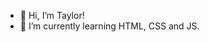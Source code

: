 - 👋 Hi, I’m Taylor! 
- 🌱 I’m currently learning HTML, CSS and JS.


<!---
Tcarroll93/Tcarroll93 is a ✨ special ✨ repository because its `README.md` (this file) appears on your GitHub profile.
You can click the Preview link to take a look at your changes.
--->
